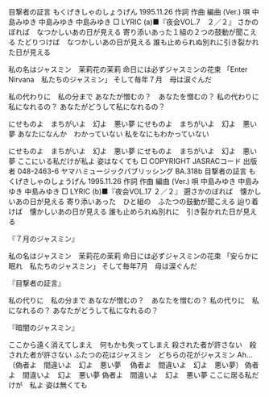 目撃者の証言
もくげきしゃのしょうげん
1995.11.26
作詞  作曲  編曲 (Ver.)   唄
中島みゆき   中島みゆき       中島みゆき
□ LYRIC (a)■『夜会VOL.7　２／２』
さかのぼれば　なつかしいあの日が見える
寄り添いあった１組の２つの鼓動が聞こえる
たどりつけば　なつかしいあの日が見える
誰も止められぬ別れに引き裂かれた日が見える

私の名はジャスミン　茉莉花の茉莉
命日には必ずジャスミンの花束
「Enter Nirvana　私たちのジャスミン」
そして毎年７月　母は涙ぐんだ

私の代わりに　私の分まで
あなたが憎むの？　あなたを憎むの？
私の代わりに　私になれるの？
あなたがどうして私になれるの？

にせものよ　まちがいよ　幻よ　悪い夢
にせものよ　まちがいよ　幻よ　悪い夢
あなたになんか　わかっていない
私をなにもわかっていない

にせものよ　まちがいよ　幻よ　悪い夢
にせものよ　まちがいよ　幻よ　悪い夢
ここにいる私だけが私よ
姿はなくても
□ COPYRIGHT
JASRACコード   出版者
048-2463-6  ヤマハミュージックパブリッシング
    BA.318b 
目撃者の証言
もくげきしゃのしょうげん
1995.11.26
作詞  作曲  編曲 (Ver.)   唄
中島みゆき   中島みゆき       中島みゆき
□ LYRIC (b)■『夜会VOL.17 ２／２』
遡さかのぼれば　懐かしいあの日が見える
寄り添いあった　ひと組の　ふたつの鼓動が聞こえる
辿り着けば　懐かしいあの日が見える
誰も止められぬ別れに　引き裂かれた日が見える

『７月のジャスミン』

私の名はジャスミン　茉莉花の茉莉
命日には必ずジャスミンの花束
「安らかに眠れ　私たちのジャスミン」
そして毎年7月　母は涙ぐんだ

『目撃者の証言』

私の代りに　私の分まで
あななが憎むの？　あなたを憎むの？
私の代りに　私になれるの？
あなたがどうして私になれるの？

『暗闇のジャスミン』

ここから遠く消えてしまえ　何もかも失ってしまえ
殺された者が許さない　殺された者が許さない
ふたつの花はジャスミン　どちらの花がジャスミン
Ah…
（偽者よ　間違いよ　幻よ　悪い夢
　偽者よ　間違いよ　幻よ　悪い夢）
偽者よ　間違いよ　幻よ　悪い夢
偽者よ　間違いよ　幻よ　悪い夢
ここに居る私だけが　私よ
姿は無くても